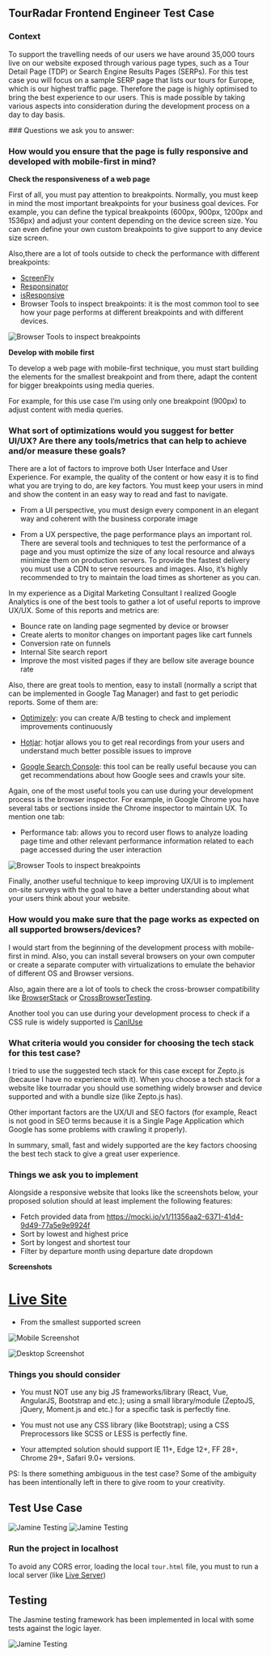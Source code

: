 ## TourRadar Frontend Engineer Test Case

### Context

To support the travelling needs of our users we have around 35,000 tours live on our website exposed through various page types, such as a Tour Detail Page (TDP) or Search Engine Results Pages (SERPs). For this test case you will focus on a sample SERP page that lists our tours for Europe, which is our highest traffic page. Therefore the page is highly optimised to bring the best experience to our users. This is made possible by taking various aspects into consideration during the development process on a day to day basis.

### Questions we ask you to answer:

### How would you ensure that the page is fully responsive and developed with mobile-first in mind?

**Check the responsiveness of a web page**

First of all, you must pay attention to breakpoints. Normally, you must keep in mind the most important breakpoints for your business goal devices. For example, you can define the typical breakpoints (600px, 900px, 1200px and 1536px) and adjust your content depending on the device screen size. You can even define your own custom breakpoints to give support to any device size screen.

Also,there are a lot of tools outside to check the performance with different breakpoints:

-   [ScreenFly](http://quirktools.com/screenfly/)
-   [Responsinator](https://www.responsinator.com/)
-   [isResponsive](http://www.isresponsive.com/)
-   Browser Tools to inspect breakpoints: it is the most common tool to see how your page performs at different breakpoints and with different devices.

![Browser Tools to inspect breakpoints](./doc/breakpoints-browser.png)

**Develop with mobile first**

To develop a web page with mobile-first technique, you must start building the elements for the smallest breakpoint and from there, adapt the content for bigger breakpoints using media queries.

For example, for this use case I’m using only one breakpoint (900px) to adjust content with media queries.

### What sort of optimizations would you suggest for better UI/UX? Are there any tools/metrics that can help to achieve and/or measure these goals?

There are a lot of factors to improve both User Interface and User Experience. For example, the quality of the content or how easy it is to find what you are trying to do, are key factors. You must keep your users in mind and show the content in an easy way to read and fast to navigate.

-   From a UI perspective, you must design every component in an elegant way and coherent with the business corporate image

-   From a UX perspective, the page performance plays an important rol. There are several tools and techniques to test the performance of a page and you must optimize the size of any local resource and always minimize them on production servers. To provide the fastest delivery you must use a CDN to serve resources and images. Also, it’s highly recommended to try to maintain the load times as shortener as you can.

In my experience as a Digital Marketing Consultant I realized Google Analytics is one of the best tools to gather a lot of useful reports to improve UX/UX. Some of this reports and metrics are:

-   Bounce rate on landing page segmented by device or browser
-   Create alerts to monitor changes on important pages like cart funnels
-   Conversion rate on funnels
-   Internal Site search report
-   Improve the most visited pages if they are bellow site average bounce rate

Also, there are great tools to mention, easy to install (normally a script that can be implemented in Google Tag Manager) and fast to get periodic reports. Some of them are:

-   [Optimizely](https://www.optimizely.com/): you can create A/B testing to check and implement improvements continuously

-   [Hotjar](https://www.hotjar.com/): hotjar allows you to get real recordings from your users and understand much better possible issues to improve

-   [Google Search Console](https://search.google.com/search-console/about): this tool can be really useful because you can get recommendations about how Google sees and crawls your site.

Again, one of the most useful tools you can use during your development process is the browser inspector. For example, in Google Chrome you have several tabs or sections inside the Chrome inspector to maintain UX. To mention one tab:

-   Performance tab: allows you to record user flows to analyze loading page time and other relevant performance information related to each page accessed during the user interaction

![Browser Tools to inspect breakpoints](./doc/performance-tab.png)

Finally, another useful technique to keep improving UX/UI is to implement on-site surveys with the goal to have a better understanding about what your users think about your website.

### How would you make sure that the page works as expected on all supported browsers/devices?

I would start from the beginning of the development process with mobile-first in mind. Also, you can install several browsers on your own computer or create a separate computer with virtualizations to emulate the behavior of different OS and Browser versions.

Also, again there are a lot of tools to check the cross-browser compatibility like [BrowserStack](https://www.browserstack.com/) or [CrossBrowserTesting](https://crossbrowsertesting.com/).

Another tool you can use during your development process to check if a CSS rule is widely supported is [CanIUse](https://caniuse.com/)

### What criteria would you consider for choosing the tech stack for this test case?

I tried to use the suggested tech stack for this case except for Zepto.js (because I have no experience with it). When you choose a tech stack for a website like tourradar you should use something widely browser and device supported and with a bundle size (like Zepto.js has).

Other important factors are the UX/UI and SEO factors (for example, React is not good in SEO terms because it is a Single Page Application which Google has some problems with crawling it properly).

In summary, small, fast and widely supported are the key factors choosing the best tech stack to give a great user experience.

### Things we ask you to implement

Alongside a responsive website that looks like the screenshots below, your proposed solution should at least implement the following features:

-   Fetch provided data from https://mocki.io/v1/11356aa2-6371-41d4-9d49-77a5e9e9924f
-   Sort by lowest and highest price
-   Sort by longest and shortest tour
-   Filter by departure month using departure date dropdown

**Screenshots**

# [Live Site](https://tourradar-nicopixel.netlify.app/)

-   From the smallest supported screen

![Mobile Screenshot](./doc/screenshot-mobile.png)

![Desktop Screenshot](./doc/screenshot-desktop.png)

### Things you should consider

-   You must NOT use any big JS frameworks/library (React, Vue, AngularJS, Bootstrap and etc.); using a small library/module (ZeptoJS, jQuery, Moment.js and etc.) for a specific task is perfectly fine.

-   You must not use any CSS library (like Bootstrap); using a CSS Preprocessors like SCSS or LESS is perfectly fine.

-   Your attempted solution should support IE 11+, Edge 12+, FF 28+, Chrome 29+, Safari 9.0+ versions.

PS: Is there something ambiguous in the test case? Some of the ambiguity has been intentionally left in there to give room to your creativity.

## Test Use Case

![Jamine Testing](./doc/mobile-version.png)
![Jamine Testing](./doc/desktop-version.png)

### Run the project in localhost

To avoid any CORS error, loading the local `tour.html` file, you must to run a local server (like [Live Server](https://marketplace.visualstudio.com/items?itemName=ritwickdey.LiveServer))

## Testing

The Jasmine testing framework has been implemented in local with some tests against the logic layer.

![Jamine Testing](./doc/jasmine-testing.png)
